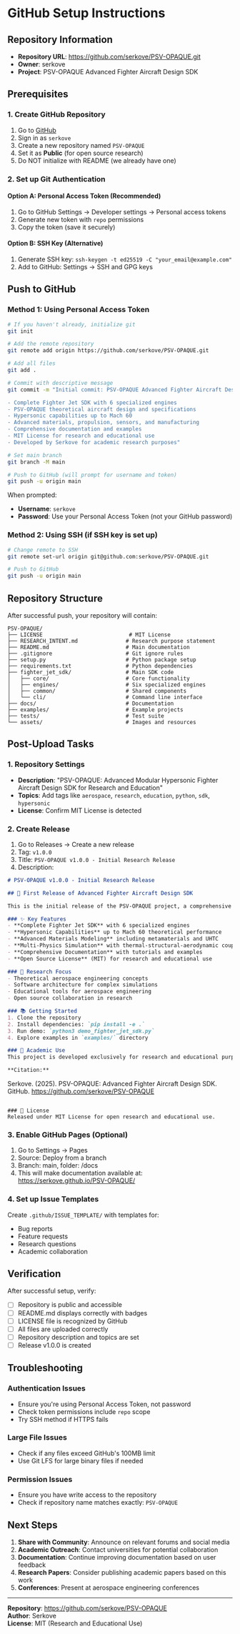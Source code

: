 # GitHub Setup Instructions

## Repository Information
- **Repository URL**: https://github.com/serkove/PSV-OPAQUE.git
- **Owner**: serkove
- **Project**: PSV-OPAQUE Advanced Fighter Aircraft Design SDK

## Prerequisites

### 1. Create GitHub Repository
1. Go to [GitHub](https://github.com)
2. Sign in as `serkove`
3. Create a new repository named `PSV-OPAQUE`
4. Set it as **Public** (for open source research)
5. Do NOT initialize with README (we already have one)

### 2. Set up Git Authentication

#### Option A: Personal Access Token (Recommended)
1. Go to GitHub Settings → Developer settings → Personal access tokens
2. Generate new token with `repo` permissions
3. Copy the token (save it securely)

#### Option B: SSH Key (Alternative)
1. Generate SSH key: `ssh-keygen -t ed25519 -C "your_email@example.com"`
2. Add to GitHub: Settings → SSH and GPG keys

## Push to GitHub

### Method 1: Using Personal Access Token
```bash
# If you haven't already, initialize git
git init

# Add the remote repository
git remote add origin https://github.com/serkove/PSV-OPAQUE.git

# Add all files
git add .

# Commit with descriptive message
git commit -m "Initial commit: PSV-OPAQUE Advanced Fighter Aircraft Design SDK

- Complete Fighter Jet SDK with 6 specialized engines
- PSV-OPAQUE theoretical aircraft design and specifications  
- Hypersonic capabilities up to Mach 60
- Advanced materials, propulsion, sensors, and manufacturing
- Comprehensive documentation and examples
- MIT License for research and educational use
- Developed by Serkove for academic research purposes"

# Set main branch
git branch -M main

# Push to GitHub (will prompt for username and token)
git push -u origin main
```

When prompted:
- **Username**: `serkove`
- **Password**: Use your Personal Access Token (not your GitHub password)

### Method 2: Using SSH (if SSH key is set up)
```bash
# Change remote to SSH
git remote set-url origin git@github.com:serkove/PSV-OPAQUE.git

# Push to GitHub
git push -u origin main
```

## Repository Structure

After successful push, your repository will contain:

```
PSV-OPAQUE/
├── LICENSE                           # MIT License
├── RESEARCH_INTENT.md               # Research purpose statement
├── README.md                        # Main documentation
├── .gitignore                       # Git ignore rules
├── setup.py                         # Python package setup
├── requirements.txt                 # Python dependencies
├── fighter_jet_sdk/                 # Main SDK code
│   ├── core/                        # Core functionality
│   ├── engines/                     # Six specialized engines
│   ├── common/                      # Shared components
│   └── cli/                         # Command line interface
├── docs/                            # Documentation
├── examples/                        # Example projects
├── tests/                           # Test suite
└── assets/                          # Images and resources
```

## Post-Upload Tasks

### 1. Repository Settings
- **Description**: "PSV-OPAQUE: Advanced Modular Hypersonic Fighter Aircraft Design SDK for Research and Education"
- **Topics**: Add tags like `aerospace`, `research`, `education`, `python`, `sdk`, `hypersonic`
- **License**: Confirm MIT License is detected

### 2. Create Release
1. Go to Releases → Create a new release
2. Tag: `v1.0.0`
3. Title: `PSV-OPAQUE v1.0.0 - Initial Research Release`
4. Description:
```markdown
# PSV-OPAQUE v1.0.0 - Initial Research Release

## 🚀 First Release of Advanced Fighter Aircraft Design SDK

This is the initial release of the PSV-OPAQUE project, a comprehensive software development kit for theoretical aerospace research and education.

### ✨ Key Features
- **Complete Fighter Jet SDK** with 6 specialized engines
- **Hypersonic Capabilities** up to Mach 60 theoretical performance
- **Advanced Materials Modeling** including metamaterials and UHTC
- **Multi-Physics Simulation** with thermal-structural-aerodynamic coupling
- **Comprehensive Documentation** with tutorials and examples
- **Open Source License** (MIT) for research and educational use

### 🎯 Research Focus
- Theoretical aerospace engineering concepts
- Software architecture for complex simulations
- Educational tools for aerospace engineering
- Open source collaboration in research

### 📚 Getting Started
1. Clone the repository
2. Install dependencies: `pip install -e .`
3. Run demo: `python3 demo_fighter_jet_sdk.py`
4. Explore examples in `examples/` directory

### 🔬 Academic Use
This project is developed exclusively for research and educational purposes. All specifications are theoretical and intended for academic study.

**Citation:**
```
Serkove. (2025). PSV-OPAQUE: Advanced Fighter Aircraft Design SDK. 
GitHub. https://github.com/serkove/PSV-OPAQUE
```

### 📄 License
Released under MIT License for open research and educational use.
```

### 3. Enable GitHub Pages (Optional)
1. Go to Settings → Pages
2. Source: Deploy from a branch
3. Branch: main, folder: /docs
4. This will make documentation available at: https://serkove.github.io/PSV-OPAQUE/

### 4. Set up Issue Templates
Create `.github/ISSUE_TEMPLATE/` with templates for:
- Bug reports
- Feature requests  
- Research questions
- Academic collaboration

## Verification

After successful setup, verify:
- [ ] Repository is public and accessible
- [ ] README.md displays correctly with badges
- [ ] LICENSE file is recognized by GitHub
- [ ] All files are uploaded correctly
- [ ] Repository description and topics are set
- [ ] Release v1.0.0 is created

## Troubleshooting

### Authentication Issues
- Ensure you're using Personal Access Token, not password
- Check token permissions include `repo` scope
- Try SSH method if HTTPS fails

### Large File Issues
- Check if any files exceed GitHub's 100MB limit
- Use Git LFS for large binary files if needed

### Permission Issues
- Ensure you have write access to the repository
- Check if repository name matches exactly: `PSV-OPAQUE`

## Next Steps

1. **Share with Community**: Announce on relevant forums and social media
2. **Academic Outreach**: Contact universities for potential collaboration
3. **Documentation**: Continue improving documentation based on user feedback
4. **Research Papers**: Consider publishing academic papers based on this work
5. **Conferences**: Present at aerospace engineering conferences

---

**Repository**: https://github.com/serkove/PSV-OPAQUE  
**Author**: Serkove  
**License**: MIT (Research and Educational Use)
